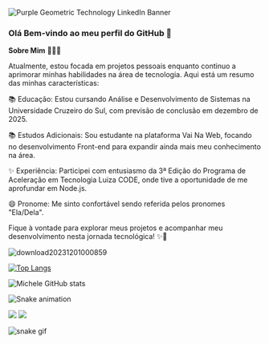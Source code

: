  ![Purple Geometric Technology LinkedIn Banner](https://github.com/micoliveira/micoliveira/assets/87742551/f37abcbe-e154-43b8-960e-750751001156)


### Olá Bem-vindo ao meu perfil do GitHub 👋



**Sobre Mim** 👩🏻‍💻

Atualmente, estou focada em projetos pessoais enquanto continuo a aprimorar minhas habilidades na área de tecnologia. Aqui está um resumo das minhas características:

📚 Educação: Estou cursando Análise e Desenvolvimento de Sistemas na Universidade Cruzeiro do Sul, com previsão de conclusão em dezembro de 2025.

📚 Estudos Adicionais: Sou estudante na plataforma Vai Na Web, focando no desenvolvimento Front-end para expandir ainda mais meu conhecimento na área.

✨ Experiência: Participei com entusiasmo da 3ª Edição do Programa de Aceleração em Tecnologia Luiza CODE, onde tive a oportunidade de me aprofundar em Node.js.

😄 Pronome: Me sinto confortável sendo referida pelos pronomes "Ela/Dela".

Fique à vontade para explorar meus projetos e acompanhar meu desenvolvimento nesta jornada tecnológica! ✨🚀




![download20231201000859](https://github.com/micoliveira/micoliveira/assets/87742551/55c55de0-0c77-4093-9733-c5c13f9d8722)


<div style="width: 200px;">
<a href="https://github.com/micoliveira/github-readme-stats">
  <img src="https://github-readme-stats.vercel.app/api/top-langs/?username=micoliveira&langs_count=8" alt="Top Langs" />
</a>
</div>

![Michele GitHub stats](https://github-readme-stats.vercel.app/api?username=micoliveira&show_icons=true&theme=dracula)

![Snake animation](https://github.com/micoliveira/micoliveira)

<a href = "mailto:mariamichelep@gmail.com"><img src="https://img.shields.io/badge/-Gmail-%23333?style=for-the-badge&logo=gmail&logoColor=white" target="_blank"></a>
  <a href="https://www.linkedin.com/in/michele-oliveira-969218122/" target="_blank"><img src="https://img.shields.io/badge/-LinkedIn-%230077B5?style=for-the-badge&logo=linkedin&logoColor=white" target="_blank"></a> 
  
  ![snake gif](https://github.com/micoliveira/README.md/blob/output/github-contribution-grid-snake.svg)

 

